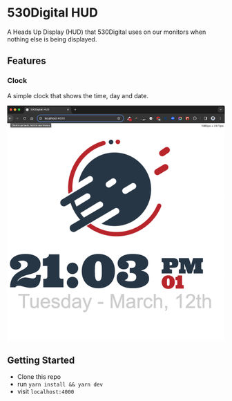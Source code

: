 # 530Digital HUD

A Heads Up Display (HUD) that 530Digital uses on our monitors when nothing else is being displayed.

## Features

### Clock

A simple clock that shows the time, day and date.

![Image Description](src/images/screenshot.png)

## Getting Started

- Clone this repo
- run `yarn install && yarn dev`
- visit `localhost:4000`
